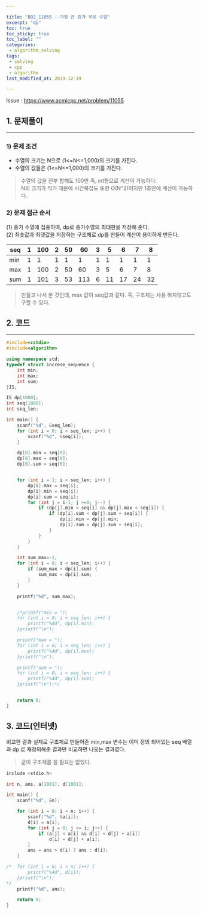 ```yaml
---

title: "BOJ_11055 - 가장 큰 증가 부분 수열"  
excerpt: "dp"  
toc: true  
toc_sticky: true  
toc_label: ""  
categories:  
 - algorithm_solving  
tags:  
 - solving  
 - cpp  
 - algorithm
last_modified_at: 2019-12-19

---
```


Issue : <https://www.acmicpc.net/problem/11055>

## 1. 문제풀이  

- - -

### 1) 문제 조건

- 수열의 크기는 N으로 (1<=N<=1,000)의 크기를 가진다.  
- 수열의 값들은 (1<=N<=1,000)의 크기를 가진다.  

> 수열의 값을 전부 합해도 100만 즉, int형으로 계산이 가능하다.  
> N의 크기가 작기 때문에 시간복잡도 또한 O(N^2)이지만 1초안에 계산이 가능하다.  

### 2) 문제 접근 순서

(1) 증가 수열에 집중하여, dp로 증가수열의 최대한을 저장해 준다.  
(2) 최솟값과 최댓값을 저장하는 구조체로 dp를 만들어 계산이 용이하게 만든다.  

|seq|1|100|2|50|60|3|5|6|7|8|
|---|---|---|---|---|---|---|---|---|---|---|
|min|1|1|1|1|1|1|1|1|1|1|
|max|1|100|2|50|60|3|5|6|7|8|
|sum|1|101|3|53|113|6|11|17|24|32|

> 만들고 나서 본 것인데, max 값이 seq값과 같다. 즉, 구조체는 사용 하지않고도 구할 수 있다.

## 2. 코드

- - -

```cpp
#include<cstdio>
#include<algorithm>

using namespace std;
typedef struct increse_sequence {
	int min;
	int max;
	int sum;
}IS;

IS dp[1000];
int seq[1000];
int seq_len;

int main() {
	scanf("%d", &seq_len);
	for (int i = 0; i < seq_len; i++) {
		scanf("%d", &seq[i]);
	}

	dp[0].min = seq[0];
	dp[0].max = seq[0];
	dp[0].sum = seq[0];


	for (int i = 1; i < seq_len; i++) {
		dp[i].max = seq[i];
		dp[i].min = seq[i];
		dp[i].sum = seq[i];
		for (int j = i-1; j >=0; j--) {
			if (dp[j].min < seq[i] && dp[j].max < seq[i]) {
				if (dp[i].sum < dp[j].sum + seq[i]) {
					dp[i].min = dp[j].min;
					dp[i].sum = dp[j].sum + seq[i];
				}
			}
		}
	}

	int sum_max=-1;
	for (int i = 0; i < seq_len; i++) {
		if (sum_max < dp[i].sum) {
			sum_max = dp[i].sum;
		}
	}

	printf("%d", sum_max);


	/*printf("min = ");
	for (int i = 0; i < seq_len; i++) {
		printf("%4d", dp[i].min);
	}printf("\n");

	printf("max = ");
	for (int i = 0; i < seq_len; i++) {
		printf("%4d", dp[i].max);
	}printf("\n");

	printf("sum = ");
	for (int i = 0; i < seq_len; i++) {
		printf("%4d", dp[i].sum);
	}printf("\n");*/


	return 0;
}
```

## 3. 코드(인터넷)  

비교한 결과 실제로 구조체로 만들어준 min,max 변수는 이미 정의 되어있는 seq 배열과 dp 로 재정의해준 결과만 비교하면 나오는 결과였다.  

> 굳이 구조체를 쓸 필요는 없었다.  

```cpp
include <stdio.h>

int n, ans, a[1001], d[1001];

int main() {
	scanf("%d", &n);

	for (int i = 0; i < n; i++) {
		scanf("%d", &a[i]);
		d[i] = a[i];
		for (int j = 0; j <= i; j++) {
			if (a[j] < a[i] && d[i] < d[j] + a[i])
				d[i] = d[j] + a[i];
		}
		ans = ans > d[i] ? ans : d[i];
	}

/*	for (int i = 0; i < n; i++) {
		printf("%4d", d[i]);
	}printf("\n");
*/
	printf("%d", ans);

	return 0;
}
```
